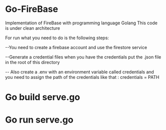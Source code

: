 # Go-FireBase

Implementation of FireBase with programming language Golang
This code is under clean architecture

For run what you need to do is the following steps:

--You need to create a firebase account and use the firestore service

--Generate a credential files when you have the credentials put the .json file in the root of this directory

-- Also create a .env with an environment variable called credentials and you need to assign the path of the credentials like that :
credentials = PATH

# Go build serve.go
# Go run serve.go

